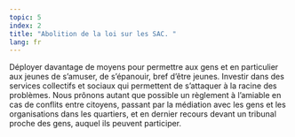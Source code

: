 ```yaml
---
topic: 5
index: 2
title: "Abolition de la loi sur les SAC. "
lang: fr
---
```

Déployer davantage de moyens pour permettre aux gens et en particulier aux
jeunes de s’amuser, de s’épanouir, bref d’être jeunes.
Investir dans des services collectifs et sociaux qui permettent de s’attaquer
à la racine des problèmes.
Nous prônons autant que possible un règlement à l’amiable en cas de conflits
entre citoyens, passant par la médiation avec les gens et les organisations
dans les quartiers, et en dernier recours devant un tribunal proche des gens,
auquel ils peuvent participer.

